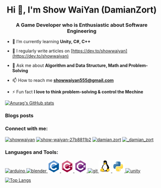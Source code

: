 <h1 align="center">Hi 👋, I'm Show WaiYan (DamianZort)</h1>
<h3 align="center">A Game Developer who is Enthusiastic about Software Engineering</h3>

- 🌱 I’m currently learning **Unity, C#, C++**

- 📝 I regularly write articles on [https://dev.to/showwaiyan](https://dev.to/showwaiyan)

- 💬 Ask me about **Algorithm and Data Structure, Math and Problem-Solving**

- 📫 How to reach me **showwaiyan555@gmail.com**

- ⚡ Fun fact **I love to think problem-solving & control the Mechine**

[![Anurag's GitHub stats](https://github-readme-stats.vercel.app/api?username=Showwaiyan&show_icons=true&theme=onedark)](https://github.com/anuraghazra/github-readme-stats)



### Blogs posts
<!-- BLOG-POST-LIST:START -->
<!-- BLOG-POST-LIST:END -->

<h3 align="left">Connect with me:</h3>
<p align="left">
<a href="https://dev.to/showwaiyan" target="blank"><img align="center" src="https://cdn.jsdelivr.net/npm/simple-icons@3.0.1/icons/dev-dot-to.svg" alt="showwaiyan" height="30" width="40" /></a>
<a href="https://linkedin.com/in/show-waiyan-27b8811b2" target="blank"><img align="center" src="https://raw.githubusercontent.com/rahuldkjain/github-profile-readme-generator/master/src/images/icons/Social/linked-in-alt.svg" alt="show-waiyan-27b8811b2" height="30" width="40" /></a>
<a href="https://fb.com/damian.zort" target="blank"><img align="center" src="https://raw.githubusercontent.com/rahuldkjain/github-profile-readme-generator/master/src/images/icons/Social/facebook.svg" alt="damian.zort" height="30" width="40" /></a>
<a href="https://instagram.com/_damian_zort" target="blank"><img align="center" src="https://raw.githubusercontent.com/rahuldkjain/github-profile-readme-generator/master/src/images/icons/Social/instagram.svg" alt="_damian_zort" height="30" width="40" /></a>
</p>

<h3 align="left">Languages and Tools:</h3>
<p align="left"> <a href="https://www.arduino.cc/" target="_blank"> <img src="https://cdn.worldvectorlogo.com/logos/arduino-1.svg" alt="arduino" width="40" height="40"/> </a> <a href="https://www.blender.org/" target="_blank"> <img src="https://download.blender.org/branding/community/blender_community_badge_white.svg" alt="blender" width="40" height="40"/> </a> <a href="https://www.cprogramming.com/" target="_blank"> <img src="https://raw.githubusercontent.com/devicons/devicon/master/icons/c/c-original.svg" alt="c" width="40" height="40"/> </a> <a href="https://www.w3schools.com/cpp/" target="_blank"> <img src="https://raw.githubusercontent.com/devicons/devicon/master/icons/cplusplus/cplusplus-original.svg" alt="cplusplus" width="40" height="40"/> </a> <a href="https://www.w3schools.com/cs/" target="_blank"> <img src="https://raw.githubusercontent.com/devicons/devicon/master/icons/csharp/csharp-original.svg" alt="csharp" width="40" height="40"/> </a> <a href="https://git-scm.com/" target="_blank"> <img src="https://www.vectorlogo.zone/logos/git-scm/git-scm-icon.svg" alt="git" width="40" height="40"/> </a> <a href="https://www.linux.org/" target="_blank"> <img src="https://raw.githubusercontent.com/devicons/devicon/master/icons/linux/linux-original.svg" alt="linux" width="40" height="40"/> </a> <a href="https://www.python.org" target="_blank"> <img src="https://raw.githubusercontent.com/devicons/devicon/master/icons/python/python-original.svg" alt="python" width="40" height="40"/> </a> <a href="https://unity.com/" target="_blank"> <img src="https://www.vectorlogo.zone/logos/unity3d/unity3d-icon.svg" alt="unity" width="40" height="40"/> </a> </p>

[![Top Langs](https://github-readme-stats.vercel.app/api/top-langs/?username=Showwaiyan&layout=compact)](https://github.com/anuraghazra/github-readme-stats)

